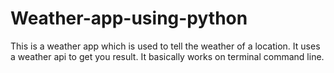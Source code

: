 # Weather-app-using-python
This is a weather app which is used to tell the weather of a location. It uses a weather api to get you result. It basically works on terminal command line. 
